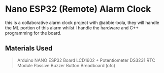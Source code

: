 # Nano ESP32 (Remote) Alarm Clock 
this is a collaborative alarm clock project with @abbie-bola, they will handle the ML portion of this alarm whilst I handle the hardware and C++ programming for the board.

## Materials Used
> Arduino NANO ESP32 Board
> LCD1602 + Potentiometer
> DS3231 RTC Module
> Passive Buzzer 
> Button
> Breadboard (ofc)
